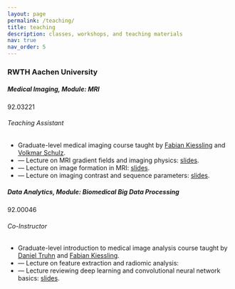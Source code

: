 ```yaml
---
layout: page
permalink: /teaching/
title: teaching
description: classes, workshops, and teaching materials
nav: true
nav_order: 5
---
```


<h3 class="mt-4">RWTH Aachen University</h3>

<div class="card mt-3">
  <div class="p-3">
    <div class="row">
      <div class="col-sm-10">
        <h5 class="font-weight-bold">Medical Imaging, Module: MRI</h5>
      </div>
      <div class="col-sm-2 text-left text-sm-right">
        <span class="badge font-weight-bold danger-color-dark text-uppercase align-middle">
            92.03221
        </span>
      </div>
    </div>
    <h6 class="font-italic mt-2 mt-sm-0">Teaching Assistant</h6>
    <ul class="card-text font-weight-light list-group list-group-flush">
      <li class="list-group-item">Graduate-level medical imaging course taught by <a href="https://www.exmi.rwth-aachen.de/cms/EXMI/Das-Institut/Leitungsteam/~ndvwl/Fabian-Kiessling/?allou=1&lidx=1">Fabian Kiessling</a> and <a href="https://www.exmi.rwth-aachen.de/cms/EXMI/Das-Institut/Leitungsteam/~ndwmb/Volkmar-Schulz/lidx/1/"> Volkmar Schulz</a>.</li>
      <li class="list-group-item">— Lecture on MRI gradient fields and imaging physics: <a href="/assets/pdf/teaching/MRI_1.pdf">slides</a>.</li>
      <li class="list-group-item">— Lecture on image formation in MRI: <a href="/assets/pdf/teaching/MRI_2.pdf">slides</a>.</li>
      <li class="list-group-item">— Lecture on imaging contrast and sequence parameters: <a href="/assets/pdf/teaching/MRI_3.pdf">slides</a>.</li>
    </ul>
  </div>
</div>

<div class="card mt-3">
  <div class="p-3">
    <div class="row">
      <div class="col-sm-10">
        <h5 class="font-weight-bold">Data Analytics, Module: Biomedical Big Data Processing</h5>
      </div>
      <div class="col-sm-2 text-left text-sm-right">
        <span class="badge font-weight-bold danger-color-dark text-uppercase align-middle">
            92.00046
        </span>
      </div>
    </div>
    <h6 class="font-italic mt-2 mt-sm-0">Co-Instructor</h6>
    <ul class="card-text font-weight-light list-group list-group-flush">
      <li class="list-group-item">Graduate-level introduction to medical image analysis course taught by <a href="https://www.ukaachen.de/kliniken-institute/klinik-fuer-diagnostische-und-interventionelle-radiologie/forschung/mm-machine-learning-and-musculoskeletal-imaging/">Daniel Truhn</a> and <a href="https://www.exmi.rwth-aachen.de/cms/EXMI/Das-Institut/Leitungsteam/~ndvwl/Fabian-Kiessling/?allou=1&lidx=1">Fabian Kiessling</a>.</li>
      <li class="list-group-item">— Lecture on feature extraction and radiomic analysis: </li>
      <li class="list-group-item">— Lecture reviewing deep learning and convolutional neural network basics: <a href="/assets/pdf/teaching/med_datasci_2023.pdf">slides</a>.</li>
    </ul>
  </div>
</div>

